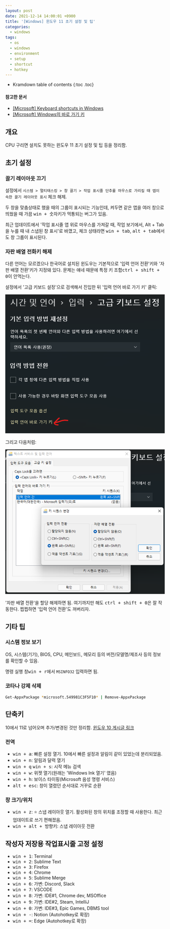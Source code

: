 ```yaml
---
layout: post
date: 2021-12-14 14:00:01 +0900
title: '[Windows] 윈도우 11 초기 설정 및 팁'
categories:
  - windows
tags:
  - os
  - windows
  - environment
  - setup
  - shortcut
  - hotkey
---
```


* Kramdown table of contents
{:toc .toc}

#### 참고한 문서

- [\[Microsoft\] Keyboard shortcuts in Windows](https://support.microsoft.com/en-us/windows/keyboard-shortcuts-in-windows-dcc61a57-8ff0-cffe-9796-cb9706c75eec)
- [\[Microsoft\] Windows의 바로 가기 키](https://support.microsoft.com/ko-kr/windows/windows의-바로-가기-키-dcc61a57-8ff0-cffe-9796-cb9706c75eec)


## 개요

CPU 구리면 설치도 못하는 윈도우 11 초기 설정 및 팁 등을 정리함.


## 초기 설정

### 끌기 레이아웃 끄기

설정에서 `시스템 > 멀티태스킹 > 창 끌기 > 작업 표시줄 단추를 마우스로 가리킬 때 앱이 속한 끌기 레이아웃 표시` 체크 해제.

두 창을 맞춤상태로 했을 때의 그룹이 표시되는 기능인데, 켜두면 같은 앱을 여러 창으로 띄웠을 때 가끔 <kbd>win + 숫자</kbd>키가 먹통되는 버그가 있음.

최근 업데이트에서 '작업 표시줄 앱 위로 마우스를 가져갈 때, 작업 보기에서, Alt + Tab을 누를 때 내 스냅된 창 표시'로 바꼈고, 체크 상태라면 <kbd>win + tab</kbd>, <kbd>alt + tab</kbd>에서도 창 그룹이 표시된다.

### 자판 배열 전화키 해제

다른 언어는 모르겠으나 한국어로 설치된 윈도우는 기본적으로 '입력 언어 전환'키와 '자판 배열 전환'키가 지정돼 있다. 문제는 얘네 때문에 특정 키 조합<kbd>ctrl + shift + 0</kbd>이 안먹는다.

설정에서 '고급 키보드 설정'으로 검색해서 진입한 뒤 '입력 언어 바로 가기 키' 클릭:

![](/images/let-me-press-ctrl-shift-0-bitch-1.png)

그리고 다음처럼:

![](/images/let-me-press-ctrl-shift-0-bitch-2.png)

'자판 배열 전환'을 할당 해제하면 됨. 여기까지만 해도 <kbd>ctrl + shift + 0</kbd>은 잘 작동한다. 찝찝하면 '입력 언어 전환'도 꺼버리자.


## 기타 팁

### 시스템 정보 보기

OS, 시스템(기기), BIOS, CPU, 메인보드, 메모리 등의 버전/모델명/제조사 등의 정보를 확인할 수 있음.

명령 실행 창<kbd>win + r</kbd>에서 `MSINFO32` 입력하면 됨.

### 코타나 강제 삭제

```bash
Get-AppxPackage *microsoft.549981C3F5F10* | Remove-AppxPackage
```


## 단축키

10에서 11로 넘어오며 추가/변경된 것만 정리함. [윈도우 10 게시글 링크](/windows/windows-윈도우-10-초기-설정-및-팁-windows-10-tips/)

### 전역

- <kbd>win + a</kbd>: 빠른 설정 열기. 10에서 빠른 설정과 알림이 같이 있었는데 분리되었음.
- <kbd>win + n</kbd>: 알림과 달력 열기
- <kbd>win + q</kbd> <kbd>win + s</kbd>: 시작 메뉴 검색
- <kbd>win + w</kbd>: 위젯 열기(원래는 'Windows Ink 열기' 였음)
- <kbd>win + h</kbd>: 보이스 타이핑(Microsoft 음성 명령 서비스)
- <kbd>alt + esc</kbd>: 창이 열렸던 순서대로 거꾸로 순환

### 창 크기/위치

- <kbd>win + z</kbd>: ⭐ 스냅 레이아웃 열기. 활성화된 창의 위치를 조정할 때 사용한다. 최근 업데이트로 쓰기 편해졌음.
- <kbd>win + alt + 방향키</kbd>: 스냅 레이아웃 전환


## 작성자 저장용 작업표시줄 고정 설정

- <kbd>win + 1</kbd>: Terminal
- <kbd>win + 2</kbd>: Sublime Text
- <kbd>win + 3</kbd>: Firefox
- <kbd>win + 4</kbd>: Chrome
- <kbd>win + 5</kbd>: Sublime Merge
- <kbd>win + 6</kbd>: 가변: Discord, Slack
- <kbd>win + 7</kbd>: VSCODE
- <kbd>win + 8</kbd>: 가변: IDE#1, Chrome dev, MSOffice
- <kbd>win + 9</kbd>: 가변: IDE#2, Steam, IntelliJ
- <kbd>win + 0</kbd>: 가변: IDE#3, Epic Games, DBMS tool
- <kbd>win + \-</kbd>: Notion (Autohotkey로 확장)
- <kbd>win + \=</kbd>: Edge (Autohotkey로 확장)
